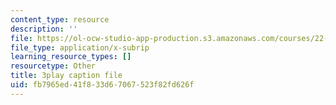 ```yaml
---
content_type: resource
description: ''
file: https://ol-ocw-studio-app-production.s3.amazonaws.com/courses/22-01-introduction-to-nuclear-engineering-and-ionizing-radiation-fall-2016/fb7965ed41f833d67067523f82fd626f_qHPp458m1cs.srt
file_type: application/x-subrip
learning_resource_types: []
resourcetype: Other
title: 3play caption file
uid: fb7965ed-41f8-33d6-7067-523f82fd626f
---
```

